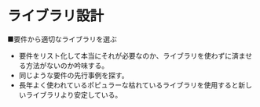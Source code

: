 # ライブラリ設計

■要件から適切なライブラリを選ぶ

- 要件をリスト化して本当にそれが必要なのか、ライブラリを使わずに済ませる方法がないのか吟味する。
- 同じような要件の先行事例を探す。
- 長年よく使われているポピュラーな枯れているライブラリを使用すると新しいライブラリより安定している。
